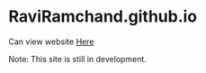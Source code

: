 # RaviRamchand.github.io

Can view website <a href="https://raviramchand.github.io/" target_blank>Here</a>

Note: This site is still in development. 
